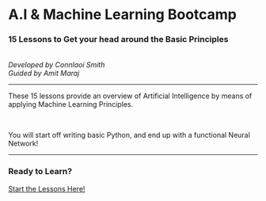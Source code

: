 # A.I & Machine Learning Bootcamp
### 15 Lessons to Get your head around the Basic Principles
<br/>
<span><em>Developed by Connlaoi Smith<br/>Guided by Amit Maraj</em></span>
<hr/>
<p>These 15 lessons provide an overview of Artificial Intelligence by means of applying Machine Learning Principles.</p>
<br/>
<p>You will start off writing basic Python, and end up with a functional Neural Network!</p>
<hr/>

### Ready to Learn?
<a href="https://github.com/ReasonablEncounters/AI-ML-Lessons/tree/master/Python%20-%20AI/Release_Candidate">Start the Lessons Here!</a>
